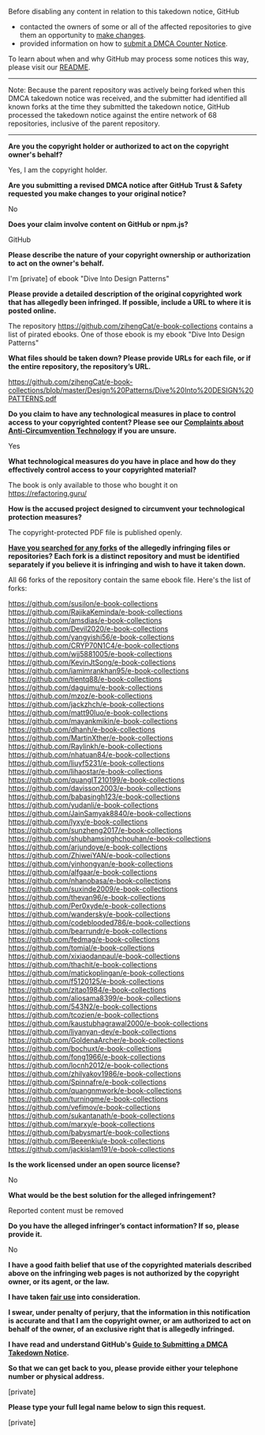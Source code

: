 Before disabling any content in relation to this takedown notice, GitHub
- contacted the owners of some or all of the affected repositories to give them an opportunity to [make changes](https://docs.github.com/en/github/site-policy/dmca-takedown-policy#a-how-does-this-actually-work).
- provided information on how to [submit a DMCA Counter Notice](https://docs.github.com/en/articles/guide-to-submitting-a-dmca-counter-notice).

To learn about when and why GitHub may process some notices this way, please visit our [README](https://github.com/github/dmca/blob/master/README.md#anatomy-of-a-takedown-notice).

---

Note: Because the parent repository was actively being forked when this DMCA takedown notice was received, and the submitter had identified all known forks at the time they submitted the takedown notice, GitHub processed the takedown notice against the entire network of 68 repositories, inclusive of the parent repository.

---

**Are you the copyright holder or authorized to act on the copyright owner's behalf?**

Yes, I am the copyright holder.

**Are you submitting a revised DMCA notice after GitHub Trust & Safety requested you make changes to your original notice?**

No

**Does your claim involve content on GitHub or npm.js?**

GitHub

**Please describe the nature of your copyright ownership or authorization to act on the owner's behalf.**

I'm [private] of ebook "Dive Into Design Patterns"

**Please provide a detailed description of the original copyrighted work that has allegedly been infringed. If possible, include a URL to where it is posted online.**

The repository https://github.com/zihengCat/e-book-collections contains a list of pirated ebooks. One of those ebook is my ebook "Dive Into Design Patterns"

**What files should be taken down? Please provide URLs for each file, or if the entire repository, the repository’s URL.**

https://github.com/zihengCat/e-book-collections/blob/master/Design%20Patterns/Dive%20Into%20DESIGN%20PATTERNS.pdf

**Do you claim to have any technological measures in place to control access to your copyrighted content? Please see our <a href="https://docs.github.com/articles/guide-to-submitting-a-dmca-takedown-notice#complaints-about-anti-circumvention-technology">Complaints about Anti-Circumvention Technology</a> if you are unsure.**

Yes

**What technological measures do you have in place and how do they effectively control access to your copyrighted material?**

The book is only available to those who bought it on https://refactoring.guru/

**How is the accused project designed to circumvent your technological protection measures?**

The copyright-protected PDF file is published openly.

**<a href="https://docs.github.com/articles/dmca-takedown-policy#b-what-about-forks-or-whats-a-fork">Have you searched for any forks</a> of the allegedly infringing files or repositories? Each fork is a distinct repository and must be identified separately if you believe it is infringing and wish to have it taken down.**

All 66 forks of the repository contain the same ebook file. Here's the list of forks:

https://github.com/susilon/e-book-collections  
https://github.com/RajikaKeminda/e-book-collections  
https://github.com/amsdias/e-book-collections  
https://github.com/Devil2020/e-book-collections  
https://github.com/yangyishi56/e-book-collections  
https://github.com/CRYP70N1C4/e-book-collections  
https://github.com/wjj5881005/e-book-collections  
https://github.com/KevinJtSong/e-book-collections  
https://github.com/iamimrankhan95/e-book-collections  
https://github.com/tientq88/e-book-collections  
https://github.com/daguimu/e-book-collections  
https://github.com/mzoz/e-book-collections  
https://github.com/jackzhch/e-book-collections  
https://github.com/matt90luo/e-book-collections  
https://github.com/mayankmikin/e-book-collections  
https://github.com/dhanh/e-book-collections  
https://github.com/MartinXther/e-book-collections  
https://github.com/Raylinkh/e-book-collections  
https://github.com/nhatuan84/e-book-collections  
https://github.com/liuyf5231/e-book-collections  
https://github.com/lihaostar/e-book-collections  
https://github.com/quangIT210199/e-book-collections  
https://github.com/davisson2003/e-book-collections  
https://github.com/babasingh123/e-book-collections  
https://github.com/yudanli/e-book-collections  
https://github.com/JainSamyak8840/e-book-collections  
https://github.com/lyxy/e-book-collections  
https://github.com/sunzheng2017/e-book-collections  
https://github.com/shubhamsinghchouhan/e-book-collections  
https://github.com/arjundoye/e-book-collections  
https://github.com/ZhiweiYAN/e-book-collections  
https://github.com/yinhongyan/e-book-collections  
https://github.com/alfgaar/e-book-collections  
https://github.com/nhanobasa/e-book-collections  
https://github.com/suxinde2009/e-book-collections  
https://github.com/thevan96/e-book-collections  
https://github.com/Per0xyde/e-book-collections  
https://github.com/wandersky/e-book-collections  
https://github.com/codeblooded786/e-book-collections  
https://github.com/bearrundr/e-book-collections  
https://github.com/fedmag/e-book-collections  
https://github.com/tomial/e-book-collections  
https://github.com/xixiaodanpaul/e-book-collections  
https://github.com/thachit/e-book-collections  
https://github.com/matickoplingan/e-book-collections  
https://github.com/f5120125/e-book-collections  
https://github.com/zitao1984/e-book-collections  
https://github.com/aliosama8399/e-book-collections  
https://github.com/543N2/e-book-collections  
https://github.com/tcozien/e-book-collections  
https://github.com/kaustubhagrawal2000/e-book-collections  
https://github.com/liyanyan-dev/e-book-collections  
https://github.com/GoldenaArcher/e-book-collections  
https://github.com/bochuxt/e-book-collections  
https://github.com/fong1966/e-book-collections  
https://github.com/locnh2012/e-book-collections  
https://github.com/zhilyakov1986/e-book-collections  
https://github.com/Spinnafre/e-book-collections  
https://github.com/quangnmwork/e-book-collections  
https://github.com/turningme/e-book-collections  
https://github.com/vefimov/e-book-collections  
https://github.com/sukantanath/e-book-collections  
https://github.com/marxy/e-book-collections  
https://github.com/babysmart/e-book-collections  
https://github.com/Beeenkiu/e-book-collections  
https://github.com/jackislam191/e-book-collections  

**Is the work licensed under an open source license?**

No

**What would be the best solution for the alleged infringement?**

Reported content must be removed

**Do you have the alleged infringer’s contact information? If so, please provide it.**

No

**I have a good faith belief that use of the copyrighted materials described above on the infringing web pages is not authorized by the copyright owner, or its agent, or the law.**

**I have taken <a href="https://www.lumendatabase.org/topics/22">fair use</a> into consideration.**

**I swear, under penalty of perjury, that the information in this notification is accurate and that I am the copyright owner, or am authorized to act on behalf of the owner, of an exclusive right that is allegedly infringed.**

**I have read and understand GitHub's <a href="https://docs.github.com/articles/guide-to-submitting-a-dmca-takedown-notice/">Guide to Submitting a DMCA Takedown Notice</a>.**

**So that we can get back to you, please provide either your telephone number or physical address.**

[private]

**Please type your full legal name below to sign this request.**

[private]
